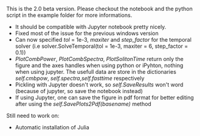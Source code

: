 This is the 2.0 beta version. Please checkout the notebook and the python script in the example folder for more informations.

- It should be compatible with Jupyter notebook pretty nicely. 
- Fixed most of the issue for the previous windows version
- Can now specified _tol_ = 1e-3, _maxiter_  and _step_factor_  for the temporal solver (i.e solver.SolveTemporal(tol = 1e-3, maxiter = 6, step_factor = 0.1))
- _PlotCombPower_, _PlotCombSpectra_, _PlotSolitonTime_ return only the figure and the axes handles when using python or iPyhton, nothing when using jupyter. The usefull data are store in the dictionaries _self.cmbpow_, _self.spectra_,_self.fasttime_ respectively
- Pickling with Jupyter doesn't work, so _self.SaveResults_ won't word (because of jupyter, so save the notebook instead)
- If using Jupyter, one can save the figure in pdf format for better editing after using the _self.SavePlots2Pdf(basename)_ method

Still need to work on:
- Automatic installation of Julia


<!-- # pyLLE ![NIST logo](images/NISTlogo32x32.jpg)

![](https://readthedocs.org/projects/pylle/badge/?version=latest) 
[![](https://img.shields.io/github/license/mashape/apistatus.svg)](licence.txt)

pyLLE is a tool to solve the Lugiato Lefever Equations (LLE)<sup>[1](#ref1)</sup><sup>,</sup><sup>[2](#ref2)</sup><sup>,</sup><sup>[3](#ref3)</sup>in a fast and easy way. Thanks to an user-friendly front-end in python and a efficient back end in Julia, solving this problem becomes easy and fast. 

For a complete documentation of the package, please visit the [readthedocs page](http://pylle.readthedocs.io/en/latest/index.html)

## Instalation

As pyLLE relies on a Julia v0.6.4 back-end, please prior to install this package be sure that Julia is installed on your machine or visit the julia [package downloader page](https://julialang.org/downloads/) to install it. Please, keep julia in the default directory during the installation (i.e. ~\AppData\Local\Julia-0.6.4\). If not, please go to the manual installation. Once Julia installed, the different packages needed to run pyLLE, either python or julia related, will be automatically downloaded and installed. Just a heads up, the installation of the package can vary in time, especially because of Julia that might rebuilds the cache.

For a automatic install, just

```bash
pip install pyLLE
```

For a manual install, download the .zip of the repository or clone it and install with the setup.py script 

```bash
git clone https://github.com/gregmoille/pyLLE.git
cd pyLLE
python setup.py install
```

If the julia location is custom, please before installing change in the setup.py, line 18 to the correct location, as in pyLLE/llesolver.py line 430 to point to the correct location. Thanks

## Example

First download the .txt file available in the example folder of this repository. 


Import the pyLLE module, and the different utility modules

```python
import pyLLE
```

Define the resonator properties. Here we will simulate the ring resonator made of Si3N4 from Li et al<sup>[4](#ref4)</sup>. Hence the _res_ dictionary should look like

```python
res = {'R': 23e-6, # ring radius
       'Qi': 1e6,  # intrinsic quality factor
       'Qc': 1e6,  # coupling quality factor
       'γ': 2, # non-linear coefficient
       }
```

Now, we should define the simulation parameters through the _sim_ dictionary


```python
sim = {'Pin': 100e-3, #input power in W
       'Tscan': 0.6e5, # Total time for the simulation in unit of round trip
       'δω_stop': "None", # if we want to stop the detuning at a given frequency
       'f_pmp': 191e12, # frequency of the pump in Hz
       'δω_init': -4, # start frequency of detuning ramp in Hz
       'δω_end': 10, # stop frequency of detuning ramp in Hz
       'μ_sim': [-70,170], # limit of the mode on the left and right side of the pump to simulate
       'μ_fit': [-60, 160], # limit of the mode on the left and right side of the pump to fit the dispersion with
       'dispfile': 'TestDispersion.txt' # name of the dispersion file
        }
```

It is important to note the format of the dipersion file *TestDispersion.txt*. It be format such as each line represent an resoanace, with first the azymuthal mode order then the frequency of resonance separated by a comma ',' 


<br>

Here, the dict keys can be defined with greek letters for a nicer script (in my opinion) or with Latin letter such that the translator dictionary is defined by:

```python
greek ={'α': 'alpha',
        'β':'beta',
        'γ': 'gamma',
        'ω': 'omega',
        'δ': 'd',
        'Δ': 'D',
        'μ': 'mu',
        'λ': 'lambda',
        'ε': 'epsilon',
        'φ': 'phi'}
```
Hence, instead of providing *δω_init* in the sim dictionary, one could provide *domega_init*.


<br>
We can now setup the pyLLE class: 

```python 
solver = pyLLE.LLEsovler(sim=sim,
                       res=res,
                       debug=True)
```

The debug input allows the script to generate a log file in the working directory with useful information on the simulation. The authors highly encourage to keep this key to True, unless some loops are run which could create an issue with the read/write access to the file. 

<br>

To analyze the dispersion just the *Analyze* method with the correct parameters listed in the [docs](http://pylle.readthedocs.io/en/latest/source/pyLLE.html)

```python
solver.Analyze(plot=True,
               plottype='all')
```

To start the simulation, first we need to setup an hdf5 file which makes the bridge between python and julia 

```python
solver.Setup()
```

<br>

For the sake of simplicity and to retrieve the difference parameter, all keys of the sim and res dictionary are translated with the previously described translator dictionary and cannot be access anymore with the greek alphabet. Hence, in an ipython console, one can retrieve the parameter with, for example 

```python
IN [1]: solver.sim['mu_sim']
OUT [1]: [-70,170]
```

<br>

Then we can start the simulation 

```python 
solver.Solve()
```

To retrieve the data computed by julia, we call the *RetrieveData* method

```python
solver.RetrieveData()
```

We can finally start to plot the result of the simulation. One can start with a complete overview of the simulation, were a spectral and a temporal map Vs the LLE step is displayed in addition to the comb power Vs the LLE step

```python
solver.PlotCombPower()
```

From there, we can find the step of the LLE where we want to see the spectra:

```python
ind = 600
solver.PlotCombSpectra(ind)
```


One can also solver quickly the LLE through a steady state method finding the root of the LLE

```python
sim['δω'] =  -10e9,
Ering, Ewg, f, ax = solver.SolveSteadySteate()
```

<br><br>


The complete script is: 

```python
import matplotlib.pyplot as plt
import numpy as np
import pyLLE

plt.close('all')


res = {'R': 23e-6,
       'Qi': 1e6,
       'Qc': 1e6,
       'γ': 2}

sim = {'Pin': 100e-3,
       'Tscan': 2e5,
       'δω_stop': "None",
       'f_pmp': 191e12,
       'δω_init': 1e9*2*np.pi, 
       'δω': -10e9,
       'δω_end': -5e9*2*np.pi, 
       'μ_sim': [-70,170],
       'μ_fit': [-71, 170],
       'dispfile': 'TestDispersion.txt'
        }

# --  Setup thte Solver --
solver = pyLLE.LLEsovler(sim=sim,
                       res=res,
                       debug=True)
solver.Analyze(plot=True,
               plottype='all')
solver.Setup()

# --  Solver the Steady State LLE --
Ering, Ewg, f, ax = solver.SolveSteadySteate()

# --  Solver the Temporal LLE --
solver.SolveTemporal()
solver.RetrieveData()
solver.PlotCombPower()
freq, Sout, Sring, fS, axS = solver.PlotCombSpectra(600)
t, U, ft, axt = solver.PlotSolitonTime(600)
```

## How to Cite Us?

Soon you will be. For the moment, please provide the name of the package, the authors (Gregory Moille, Qing Li, Xiyuan Lu and Kartik Srinivasan) as a full url to the repository


## References

<a name="ref1">1</a>: Luigi A. Lugiato and René Lefever. "Spatial dissipative structures in passive optical systems." Physical review letters 58, no. 21 (1987): 2209.

<a name="ref1">2</a>: Yanne K. Chembo and Curtis R. Menyuk. "Spatiotemporal Lugiato-Lefever formalism for Kerr-comb generation in whispering-gallery-mode resonators." Physical Review A 87, no. 5 (2013): 053852.

<a name="ref1">3</a>: Stéphane Coen, Hamish G. Randle, Thibaut Sylvestre, and Miro Erkintalo. "Modeling of octave-spanning Kerr frequency combs using a generalized mean-field Lugiato–Lefever model." Optics letters 38, no. 1 (2013): 37-39.

<a name="ref1">4</a>: Qing Li, Travis C. Briles, Daron A. Westly, Tara E. Drake, Jordan R. Stone, B. Robert Ilic, Scott A. Diddams, Scott B. Papp, and Kartik Srinivasan. "Stably accessing octave-spanning microresonator frequency combs in the soliton regime." Optica 4, no. 2 (2017): 193-203. -->
